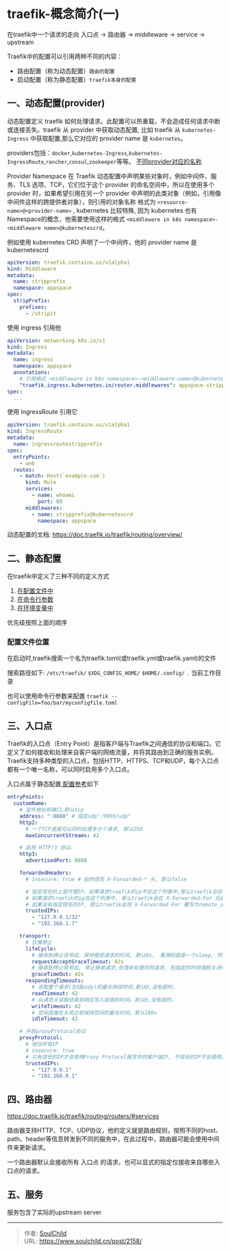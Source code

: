 # traefik-概念简介(一)

<!--more-->

在traefik中一个请求的走向 入口点 -> 路由器 -> middleware -> service -> upstream

Traefik中的配置可以引用两种不同的内容：
- 路由配置（称为动态配置）`路由的配置`
- 启动配置（称为静态配置）`traefik本身的配置`


## 一、动态配置(provider)
动态配置定义 traefik 如何​​处理请求。此配置可以热重载，不会造成任何请求中断或连接丢失。traefik 从 provider 中获取动态配置, 比如 traefik 从 `kubernetes-Ingress` 中获取配置,那么它对应的 provider name 是 `kubernetes`。

providers包括：`docker`,`kubernetes-Ingress`,`kubernetes-IngressRoute`,`rancher`,`consul`,`zookeeper`等等。
[不同provider对应的名称](https://doc.traefik.io/traefik/providers/overview/#supported-providers)

Provider Namespace
在 Traefik 动态配置中声明某些对象时，例如中间件、服务、TLS 选项、TCP，它们位于这个 provider 的命名空间中，所以在使用多个 provider 时，如果希望引用在另一个 provider 中声明的此类对象（例如，引用像中间件这样的跨提供者对象），则引用的对象名称 格式为 `<resource-name>@<provider-name>` , kubernetes 比较特殊, 因为 kubernetes 也有Namespace的概念，他需要使用这样的格式 `<middleware in k8s namespace>-<middleware name>@kubernetescrd`。

例如使用 kubernetes CRD 声明了一个中间件，他的 provider name 是 kubernetescrd 
```yaml
apiVersion: traefik.containo.us/v1alpha1
kind: Middleware
metadata:
  name: stripprefix
  namespace: appspace
spec:
  stripPrefix:
    prefixes:
      - /stripit
```

使用 ingress 引用他
```yaml
apiVersion: networking.k8s.io/v1
kind: Ingress
metadata:
  name: ingress
  namespace: appspace
  annotations:
    # 引用格式 <middleware in k8s namespace>-<middleware-name>@kubernetescrd
    "traefik.ingress.kubernetes.io/router.middlewares": appspace-stripprefix@kubernetescrd
spec: 
  ...
```

使用 IngressRoute 引用它
```yaml
apiVersion: traefik.containo.us/v1alpha1
kind: IngressRoute
metadata:
  name: ingressroutestripprefix
spec:
  entryPoints:
    - web
  routes:
    - match: Host(`example.com`)
      kind: Rule
      services:
        - name: whoami
          port: 80
      middlewares:
        - name: stripprefix@kubernetescrd
          namespace: appspace
```


动态配置的文档: https://doc.traefik.io/traefik/routing/overview/


## 二、静态配置
在traefik中定义了三种不同的定义方式
1. [在配置文件中](https://doc.traefik.io/traefik/reference/static-configuration/file/)
2. [在命令行参数](https://doc.traefik.io/traefik/reference/static-configuration/cli/)
3. [在环境变量中](https://doc.traefik.io/traefik/reference/static-configuration/env/)

优先级按照上面的顺序

### 配置文件位置
在启动时,traefik搜索一个名为traefik.toml(或traefik.yml或traefik.yaml)的文件

搜索路径如下:
`/etc/traefik/`
`$XDG_CONFIG_HOME/`
`$HOME/.config/`
`.` 当前工作目录

也可以使用命令行参数来配置
`traefik --configFile=foo/bar/myconfigfile.toml`


## 三、入口点
Traefik的入口点（Entry Point）是指客户端与Traefik之间通信的协议和端口。它定义了如何接收和处理来自客户端的网络流量，并将其路由到正确的服务实例。
Traefik支持多种类型的入口点，包括HTTP、HTTPS、TCP和UDP，每个入口点都有一个唯一名称，可以同时启用多个入口点。

入口点属于静态配置,[配置参考](https://doc.traefik.io/traefik/routing/entrypoints/#configuration-examples)如下
```yaml
entryPoints:
  customName:
    # 监听地址和端口,默认tcp
    address: ":8888" # 指定udp":9999/udp"
    http2:
      # 一个TCP连接可以同时处理多少个请求, 默认250
      maxConcurrentStreams: 42

    # 启用 HTTP/3 协议。 
    http3:
      advertisedPort: 8888

    forwardedHeaders:
      # insecure: true # 始终信任 X-Forwarded-* 头, 默认false

      # 指定信任的上层代理IP。如果请求traefik的ip不在这个列表中,那么traefik会将 X-Forwarded-For 覆写为remote_addr
      # 如果请求traefik的ip在这个列表中, 那么traefik会在 X-Forwarded-For 后面追加remote_addr
      # 如果没有指定信任的IP, 那么traefik会将 X-Forwarded-For 覆写为remote_addr, 除非insecure=true
      trustedIPs: 
        - "127.0.0.1/32"
        - "192.168.1.7"

    transport:
      # 优雅停止
      lifeCycle:
        # 接收到停止信号后，保持接受请求的时间, 默认0s。 看源码就是一个sleep, 然后走到graceTimeOut，不知道有啥用。
        requestAcceptGraceTimeout: 42s
        # 接收到停止信号后, 停止接收请求,处理未处理完的请求, 到指定的时间强制关闭server。
        graceTimeOut: 42s
      respondingTimeouts:
        # 读取整个请求(包括body)的最长持续时间,默认0,没有超时。
        readTimeout: 42
        # 从请求头读取结束到响应写入结束的时间。默认0,没有超时。
        writeTimeout: 42
        # 空闲连接在关闭之前保持空闲的最长时间。默认180s
        idleTimeout: 42

    # 开启proxyProtocol协议
    proxyProtocol:
      # 信任所有IP
      # insecure: true
      # 只有信任的IP才会使用Proxy Protocol报文中的客户端IP, 不信任的IP不会使用,并拒绝响应
      trustedIPs:
        - "127.0.0.1"
        - "192.168.0.1"
```

## 四、路由器
https://doc.traefik.io/traefik/routing/routers/#services

路由器支持HTTP、TCP、UDP协议，他的定义就是路由规则，按照不同的host、path、header等信息转发到不同的服务中，在此过程中，路由器可能会使用中间件来更新请求。

一个路由器默认会接收所有 入口点 的请求，也可以显式的指定仅接收来自哪些入口点的请求。


## 五、服务
服务包含了实际的upstream server

---

> 作者: [SoulChild](https://www.soulchild.cn)  
> URL: https://www.soulchild.cn/post/2158/  

